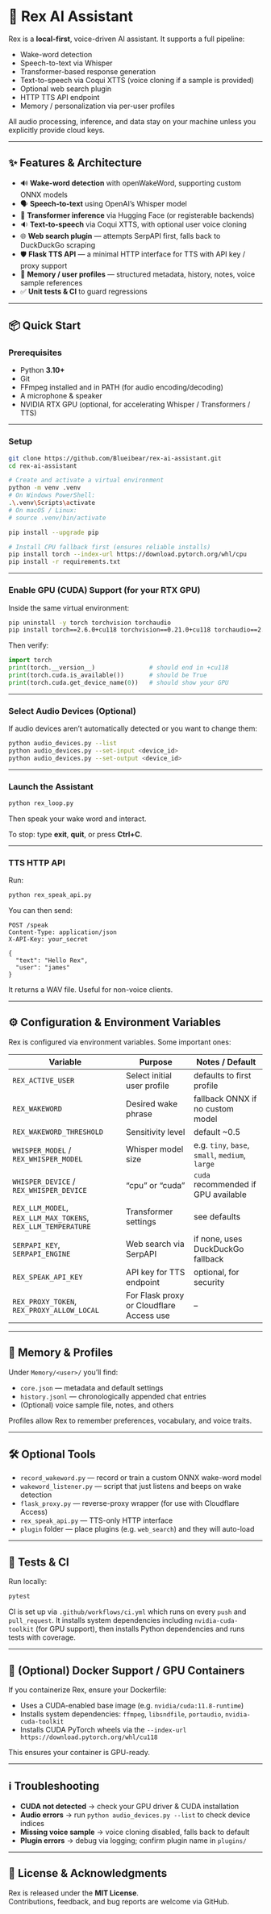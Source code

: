 # 🧠 Rex AI Assistant

Rex is a **local-first**, voice-driven AI assistant. It supports a full pipeline:

- Wake-word detection  
- Speech-to-text via Whisper  
- Transformer-based response generation  
- Text-to-speech via Coqui XTTS (voice cloning if a sample is provided)  
- Optional web search plugin  
- HTTP TTS API endpoint  
- Memory / personalization via per-user profiles  

All audio processing, inference, and data stay on your machine unless you explicitly provide cloud keys.

---

## ✨ Features & Architecture

- 🔊 **Wake-word detection** with openWakeWord, supporting custom ONNX models  
- 🗣️ **Speech-to-text** using OpenAI’s Whisper model  
- 🤖 **Transformer inference** via Hugging Face (or registerable backends)  
- 🔉 **Text-to-speech** via Coqui XTTS, with optional user voice cloning  
- 🌐 **Web search plugin** — attempts SerpAPI first, falls back to DuckDuckGo scraping  
- 🛡 **Flask TTS API** — a minimal HTTP interface for TTS with API key / proxy support  
- 🧠 **Memory / user profiles** — structured metadata, history, notes, voice sample references  
- ✅ **Unit tests & CI** to guard regressions  

---

## 📦 Quick Start

### Prerequisites

- Python **3.10+**  
- Git  
- FFmpeg installed and in PATH (for audio encoding/decoding)  
- A microphone & speaker  
- NVIDIA RTX GPU (optional, for accelerating Whisper / Transformers / TTS)  

---

### Setup

```bash
git clone https://github.com/Blueibear/rex-ai-assistant.git
cd rex-ai-assistant

# Create and activate a virtual environment
python -m venv .venv
# On Windows PowerShell:
.\.venv\Scripts\activate
# On macOS / Linux:
# source .venv/bin/activate

pip install --upgrade pip

# Install CPU fallback first (ensures reliable installs)
pip install torch --index-url https://download.pytorch.org/whl/cpu
pip install -r requirements.txt
```

---

### Enable GPU (CUDA) Support (for your RTX GPU)

Inside the same virtual environment:

```bash
pip uninstall -y torch torchvision torchaudio
pip install torch==2.6.0+cu118 torchvision==0.21.0+cu118 torchaudio==2.6.0+cu118 --index-url https://download.pytorch.org/whl/cu118
```

Then verify:

```python
import torch
print(torch.__version__)               # should end in +cu118
print(torch.cuda.is_available())       # should be True
print(torch.cuda.get_device_name(0))   # should show your GPU
```

---

### Select Audio Devices (Optional)

If audio devices aren’t automatically detected or you want to change them:

```bash
python audio_devices.py --list
python audio_devices.py --set-input <device_id>
python audio_devices.py --set-output <device_id>
```

---

### Launch the Assistant

```bash
python rex_loop.py
```

Then speak your wake word and interact.  

To stop: type **exit**, **quit**, or press **Ctrl+C**.

---

### TTS HTTP API

Run:

```bash
python rex_speak_api.py
```

You can then send:

```http
POST /speak
Content-Type: application/json
X-API-Key: your_secret

{
  "text": "Hello Rex",
  "user": "james"
}
```

It returns a WAV file. Useful for non-voice clients.

---

## ⚙️ Configuration & Environment Variables

Rex is configured via environment variables. Some important ones:

| Variable | Purpose | Notes / Default |
|---|---------|-----------------|
| `REX_ACTIVE_USER` | Select initial user profile | defaults to first profile |
| `REX_WAKEWORD` | Desired wake phrase | fallback ONNX if no custom model |
| `REX_WAKEWORD_THRESHOLD` | Sensitivity level | default ~0.5 |
| `WHISPER_MODEL` / `REX_WHISPER_MODEL` | Whisper model size | e.g. `tiny`, `base`, `small`, `medium`, `large` |
| `WHISPER_DEVICE` / `REX_WHISPER_DEVICE` | “cpu” or “cuda” | `cuda` recommended if GPU available |
| `REX_LLM_MODEL`, `REX_LLM_MAX_TOKENS`, `REX_LLM_TEMPERATURE` | Transformer settings | see defaults |
| `SERPAPI_KEY`, `SERPAPI_ENGINE` | Web search via SerpAPI | if none, uses DuckDuckGo fallback |
| `REX_SPEAK_API_KEY` | API key for TTS endpoint | optional, for security |
| `REX_PROXY_TOKEN`, `REX_PROXY_ALLOW_LOCAL` | For Flask proxy or Cloudflare Access use | – |

---

## 🧠 Memory & Profiles

Under `Memory/<user>/` you’ll find:

- `core.json` — metadata and default settings  
- `history.jsonl` — chronologically appended chat entries  
- (Optional) voice sample file, notes, and others  

Profiles allow Rex to remember preferences, vocabulary, and voice traits.

---

## 🛠️ Optional Tools

- `record_wakeword.py` — record or train a custom ONNX wake-word model  
- `wakeword_listener.py` — script that just listens and beeps on wake detection  
- `flask_proxy.py` — reverse-proxy wrapper (for use with Cloudflare Access)  
- `rex_speak_api.py` — TTS-only HTTP interface  
- `plugin` folder — place plugins (e.g. `web_search`) and they will auto-load  

---

## 🧪 Tests & CI

Run locally:

```bash
pytest
```

CI is set up via `.github/workflows/ci.yml` which runs on every `push` and `pull_request`. It installs system dependencies including `nvidia-cuda-toolkit` (for GPU support), then installs Python dependencies and runs tests with coverage.

---

## 🐳 (Optional) Docker Support / GPU Containers

If you containerize Rex, ensure your Dockerfile:

- Uses a CUDA-enabled base image (e.g. `nvidia/cuda:11.8-runtime`)
- Installs system dependencies: `ffmpeg`, `libsndfile`, `portaudio`, `nvidia-cuda-toolkit`
- Installs CUDA PyTorch wheels via the `--index-url https://download.pytorch.org/whl/cu118`

This ensures your container is GPU-ready.

---

## ℹ️ Troubleshooting

- **CUDA not detected** → check your GPU driver & CUDA installation  
- **Audio errors** → run `python audio_devices.py --list` to check device indices  
- **Missing voice sample** → voice cloning disabled, falls back to default  
- **Plugin errors** → debug via logging; confirm plugin name in `plugins/`  

---

## 📄 License & Acknowledgments

Rex is released under the **MIT License**.  
Contributions, feedback, and bug reports are welcome via GitHub.
